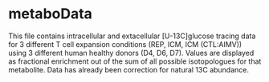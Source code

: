# metaboData
This file contains intracellular and extacellular [U-13C]glucose tracing data for 3 different T cell expansion conditions (REP, ICM, ICM (CTL:AIMV)) using 3 different human healthy donors (D4, D6, D7).
Values are displayed as fractional enrichment out of the sum of all possible isotopologues for that metabolite.
Data has already been correction for natural 13C abundance. 
